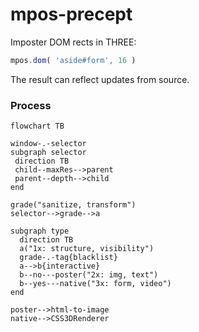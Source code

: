 # mpos-precept
Imposter DOM rects in THREE:
```js
mpos.dom( 'aside#form', 16 )
```
The result can reflect updates from source.
### Process
```mermaid
flowchart TB

window-.-selector
subgraph selector
 direction TB
 child--maxRes-->parent
 parent--depth-->child
end

grade("sanitize, transform")
selector-->grade-->a

subgraph type
  direction TB
  a("1x: structure, visibility")
  grade-.-tag{blacklist}
  a-->b{interactive}
  b--no---poster("2x: img, text")
  b--yes---native("3x: form, video")
end

poster-->html-to-image
native-->CSS3DRenderer
```
